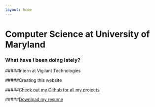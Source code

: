 ```yaml
---
layout: home
---
```

# Computer Science at University of Maryland

### What have I been doing lately?

#####Intern at Vigilant Technologies 

#####Creating this website

#####[Check out my Github for all my projects](https://github.com/MarioJayakumar)

#####[Download my resume](https://mariojayakumar.com/assets/August2017Resume.docx)

